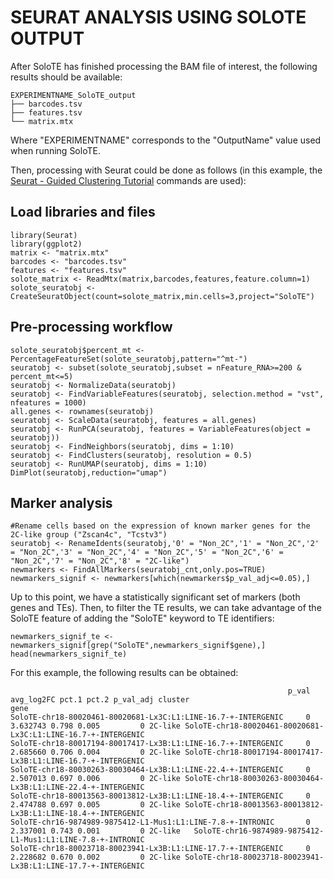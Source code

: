 # SEURAT ANALYSIS USING SOLOTE OUTPUT

After SoloTE has finished processing the BAM file of interest, the following results should be available:

```
EXPERIMENTNAME_SoloTE_output  
├── barcodes.tsv
├── features.tsv
└── matrix.mtx
```

Where "EXPERIMENTNAME" corresponds to the "OutputName" value used when running SoloTE. 


Then, processing with Seurat could be done as follows (in this example, the [Seurat - Guided Clustering Tutorial](https://satijalab.org/seurat/articles/pbmc3k_tutorial.html) commands are used):

## Load libraries and files
```
library(Seurat)
library(ggplot2)
matrix <- "matrix.mtx"
barcodes <- "barcodes.tsv"
features <- "features.tsv"
solote_matrix <- ReadMtx(matrix,barcodes,features,feature.column=1)
solote_seuratobj <- CreateSeuratObject(count=solote_matrix,min.cells=3,project="SoloTE")
```

## Pre-processing workflow
```
solote_seuratobj$percent_mt <- PercentageFeatureSet(solote_seuratobj,pattern="^mt-")
seuratobj <- subset(solote_seuratobj,subset = nFeature_RNA>=200 & percent_mt<=5)
seuratobj <- NormalizeData(seuratobj)
seuratobj <- FindVariableFeatures(seuratobj, selection.method = "vst", nfeatures = 1000)
all.genes <- rownames(seuratobj)
seuratobj <- ScaleData(seuratobj, features = all.genes)
seuratobj <- RunPCA(seuratobj, features = VariableFeatures(object = seuratobj))
seuratobj <- FindNeighbors(seuratobj, dims = 1:10)
seuratobj <- FindClusters(seuratobj, resolution = 0.5)
seuratobj <- RunUMAP(seuratobj, dims = 1:10)
DimPlot(seuratobj,reduction="umap")
```



## Marker analysis
```
#Rename cells based on the expression of known marker genes for the 2C-like group ("Zscan4c", "Tcstv3")
seuratobj <- RenameIdents(seuratobj,'0' = "Non_2C",'1' = "Non_2C",'2' = "Non_2C",'3' = "Non_2C",'4' = "Non_2C",'5' = "Non_2C",'6' = "Non_2C",'7' = "Non_2C",'8' = "2C-like")
newmarkers <- FindAllMarkers(seuratobj_cnt,only.pos=TRUE)
newmarkers_signif <- newmarkers[which(newmarkers$p_val_adj<=0.05),]
```
Up to this point, we have a statistically significant set of markers (both genes and TEs). Then, to filter the TE results, we can take advantage of the SoloTE feature of adding the "SoloTE" keyword to TE identifiers:

```
newmarkers_signif_te <- newmarkers_signif[grep("SoloTE",newmarkers_signif$gene),]
head(newmarkers_signif_te)
```

For this example, the following results can be obtained:
```
                                                              p_val avg_log2FC pct.1 pct.2 p_val_adj cluster                                                          gene
SoloTE-chr18-80020461-80020681-Lx3C:L1:LINE-16.7-+-INTERGENIC     0   3.632743 0.798 0.005         0 2C-like SoloTE-chr18-80020461-80020681-Lx3C:L1:LINE-16.7-+-INTERGENIC
SoloTE-chr18-80017194-80017417-Lx3B:L1:LINE-16.7-+-INTERGENIC     0   2.685660 0.706 0.004         0 2C-like SoloTE-chr18-80017194-80017417-Lx3B:L1:LINE-16.7-+-INTERGENIC
SoloTE-chr18-80030263-80030464-Lx3B:L1:LINE-22.4-+-INTERGENIC     0   2.507013 0.697 0.006         0 2C-like SoloTE-chr18-80030263-80030464-Lx3B:L1:LINE-22.4-+-INTERGENIC
SoloTE-chr18-80013563-80013812-Lx3B:L1:LINE-18.4-+-INTERGENIC     0   2.474788 0.697 0.005         0 2C-like SoloTE-chr18-80013563-80013812-Lx3B:L1:LINE-18.4-+-INTERGENIC
SoloTE-chr16-9874989-9875412-L1-Mus1:L1:LINE-7.8-+-INTRONIC       0   2.337001 0.743 0.001         0 2C-like   SoloTE-chr16-9874989-9875412-L1-Mus1:L1:LINE-7.8-+-INTRONIC
SoloTE-chr18-80023718-80023941-Lx3B:L1:LINE-17.7-+-INTERGENIC     0   2.228682 0.670 0.002         0 2C-like SoloTE-chr18-80023718-80023941-Lx3B:L1:LINE-17.7-+-INTERGENIC
```







